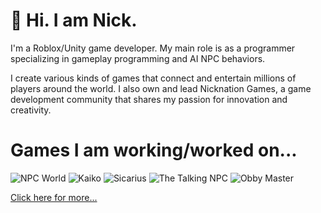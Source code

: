 # 🌠 Hi. I am Nick.

I'm a Roblox/Unity game developer. My main role is as a programmer specializing in gameplay programming and AI NPC behaviors.

I create various kinds of games that connect and entertain millions of players around the world. I also own and lead Nicknation Games, a game development community that shares my passion for innovation and creativity.

# Games I am working/worked on...

![NPC World](https://nickmc05.github.io/assets/images/2-1288x725.png)
![Kaiko](https://nickmc05.github.io/assets/images/1-1288x725.png)
![Sicarius](https://nickmc05.github.io/assets/images/6-1288x725.png)
![The Talking NPC](https://nickmc05.github.io/assets/images/3-1288x725.png)
![Obby Master](https://nickmc05.github.io/assets/images/11-1288x725.png)

[Click here for more...](https://nickmc05.github.io/)
